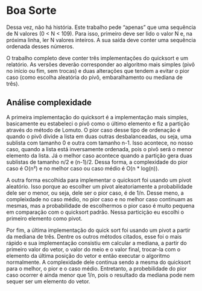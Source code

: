 # Boa Sorte

Dessa vez, não há história. Este trabalho pede “apenas” que uma sequência de N valores (0 < N < 109). Para isso, primeiro deve ser lido o valor N e, na próxima
linha, ler N valores inteiros. A sua saída deve conter uma sequência ordenada desses números.

O trabalho completo deve conter três implementações do quicksort e um relatório. As versões deverão corresponder ao algoritmo mais simples (pivô no início
ou fim, sem trocas) e duas alterações que tendem a evitar o pior caso (como escolha aleatória do pivô, embaralhamento ou mediana de três).

## Análise complexidade
A primeira implementação do quicksort é a implementação mais simples, basicamente eu estabeleci o pivô como o último elemento e fiz a partição através do método de Lomuto. O pior caso desse tipo de ordenação é quando o pivô divide a lista em duas outras desbalanceadas, ou seja, uma sublista com tamanho 0 e outra com tamanho n-1. Isso acontece, no nosso caso, quando a lista está inversamente ordenada, pois o pivô será o menor elemento da lista. Já o melhor caso acontece quando a partição gera duas sublistas de tamanho n/2 e (n-1)/2. Dessa forma, a complexidade do pior caso é O(n²) e no melhor caso ou caso médio é O(n * log(n)).

A outra forma escolhida para implementar o quicksort foi usando um pivot aleatório. Isso porque ao escolher um pivot aleatoriamente a probabilidade dele ser o menor, ou seja, dele ser o pior caso, é de 1/n. Desse meno, a compleixdade no caso médio, no pior caso e no melhor caso continuam as mesmas, mas a probabilidade de escolhermos o pior caso é muito pequena em comparação com o quicksort padrão. Nessa particição eu escolhi o primeiro elemento como pivot.

Por fim, a última implementação do quick sort foi usando um pivot a partir da mediana de três. Dentre os outros métodos citados, esse foi o mais rápido e sua implementação consistiu em calcular a mediana, a partir do primeiro valor do vetor, o valor do meio e o valor final, trocar-la com o elemento da última posição do vetor e então executar o algoritmo normalmente. A complexidade dele continua sendo a mesma do quicksort para o melhor, o pior e o caso médio. Entretanto, a probebilidade do pior caso ocorrer é ainda menor que 1/n, pois o resultado da mediana pode nem sequer ser um elemento do vetor. 
